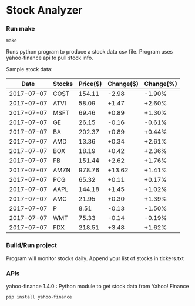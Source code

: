 # Stock Analyzer

### Run make
```
make
```

Runs python program to produce a stock data csv file. Program uses yahoo-finance api to pull stock info.

Sample stock data:

| Date| Stocks| Price($)| Change($)| Change(%) | 
| --- | --- | --- | --- | ---  | 
| 2017-07-07| COST| 154.11| -2.98| -1.90% | 
| 2017-07-07| ATVI| 58.09| +1.47| +2.60% | 
| 2017-07-07| MSFT| 69.46| +0.89| +1.30% | 
| 2017-07-07| GE| 26.15| -0.16| -0.61% | 
| 2017-07-07| BA| 202.37| +0.89| +0.44% | 
| 2017-07-07| AMD| 13.36| +0.34| +2.61% | 
| 2017-07-07| BOX| 18.19| +0.42| +2.36% | 
| 2017-07-07| FB| 151.44| +2.62| +1.76% | 
| 2017-07-07| AMZN| 978.76| +13.62| +1.41% | 
| 2017-07-07| PCG| 65.32| +0.11| +0.17% | 
| 2017-07-07| AAPL| 144.18| +1.45| +1.02% | 
| 2017-07-07| AMC| 21.95| +0.30| +1.39% | 
| 2017-07-07| P| 8.51| -0.13| -1.50% | 
| 2017-07-07| WMT| 75.33| -0.14| -0.19% | 
| 2017-07-07| FDX| 218.51| +3.48| +1.62% | 

### Build/Run project

Program will monitor stocks daily. Append your list of stocks in tickers.txt

### APIs
yahoo-finance 1.4.0 : Python module to get stock data from Yahoo! Finance

```
pip install yahoo-finance
```

